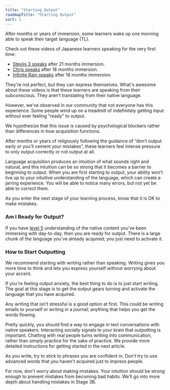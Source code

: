 ```yaml
---
title: "Starting Output"
roadmapTitle: "Starting Output"
sort: 1
---
```


After months or years of immersion, some learners wake up one morning able to speak their target language (TL).

Check out these videos of Japanese learners speaking for the very first time:
* [Stevijs 3 speaks][stevijs-3] after 21 months immersion.
* [Chris speaks][chris] after 18 months immersion.
* [Infinite Rain speaks][infinite-rain] after 18 months immersion.

They're not perfect, but they can express themselves. What's awesome about these videos is that these learners are speaking from their subconscious. They aren't translating from their native language.

However, we've observed in our community that not everyone has this experience. Some people wind up on a treadmill of indefinitely getting input without ever feeling "ready" to output.

We hypothesize that this issue is caused by psychological blockers rather than differences in how acquisition functions.

After months or years of religiously following the guidance of “don’t output early or you’ll cement your mistakes”, these learners feel intense pressure to only output correctly or not output at all.

Language acquisition produces an intuition of what sounds right and natural, and this intuition can be so strong that it becomes a barrier to beginning to output. When you are first starting to output, your ability won’t live up to your intuitive understanding of the language, which can create a jarring experience. You will be able to notice many errors, but not yet be able to correct them.

As you enter the next stage of your learning process, know that it is OK to make mistakes.

### Am I Ready for Output?
If you have [level 5][level-5] understanding of the native content you’ve been immersing with day-to-day, then you are ready for output. There is a large chunk of the language you've already acquired; you just need to activate it.

### How to Start Outputting
We recommend starting with writing rather than speaking. Writing gives you more time to think and lets you express yourself without worrying about your accent.

If you're feeling output anxiety, the best thing to do is to just start writing. The goal at this stage is to get the output gears turning and activate the language that you have acquired.

Any writing that isn’t stressful is a good option at first. This could be writing emails to yourself or writing in a journal; anything that helps you get the words flowing.

Pretty quickly, you should find a way to engage in text conversations with native speakers. Interacting socially signals to your brain that outputting is important. Chatting with real people turns writing into communication, rather than simply practice for the sake of practice. We provide more detailed instructions for getting started in the next article.

As you write, try to stick to phrases you are confident in. Don't try to use advanced words that you haven't acquired just to impress people.

For now, don't worry about making mistakes. Your intuition should be strong enough to prevent mistakes from becoming bad habits. We’ll go into more depth about handling mistakes in Stage 3B.

[level-5]: /roadmap/stage-2/a/levels-of-comprehension#Level-5-Comfortable
[stevijs-3]: https://www.youtube.com/watch?v=W-o_zNIuWG8
[chris]: https://www.youtube.com/watch?v=Svs8Pu_zdAs
[infinite-rain]: https://www.youtube.com/watch?v=ybLU7pNO4bc
